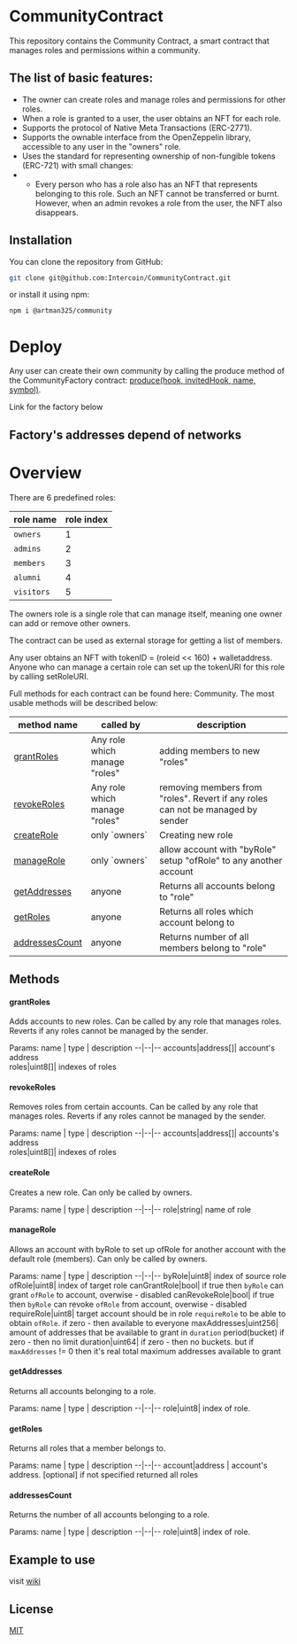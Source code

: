 # CommunityContract
This repository contains the Community Contract, a smart contract that manages roles and permissions within a community.

## The list of basic features:

- The owner can create roles and manage roles and permissions for other roles.
- When a role is granted to a user, the user obtains an NFT for each role.
- Supports the protocol of Native Meta Transactions (ERC-2771).
- Supports the ownable interface from the OpenZeppelin library, accessible to any user in the "owners" role.
- Uses the standard for representing ownership of non-fungible tokens (ERC-721) with small changes:
- - Every person who has a role also has an NFT that represents belonging to this role. Such an NFT cannot be transferred or burnt. However, when an admin revokes a role from the user, the NFT also disappears.

## Installation
You can clone the repository from GitHub:
```bash
git clone git@github.com:Intercoin/CommunityContract.git
```
or install it using npm:
```bash
npm i @artman325/community
```

# Deploy
Any user can create their own community by calling the produce method of the CommunityFactory contract: [produce(hook, invitedHook, name, symbol)](docs/contracts/CommunityFactory.md#produce).    

Link for the factory below

## Factory's addresses depend of networks

# Overview
There are 6 predefined roles:   

role name| role index
--|--
`owners`|1
`admins`|2
`members`|3
`alumni`|4
`visitors`|5

The owners role is a single role that can manage itself, meaning one owner can add or remove other owners.

The contract can be used as external storage for getting a list of members.

Any user obtains an NFT with tokenID = (roleid << 160) + walletaddress.   
Anyone who can manage a certain role can set up the tokenURI for this role by calling setRoleURI.    

Full methods for each contract can be found here: Community. The most usable methods will be described below:


<table>
<thead>
	<tr>
		<th>method name</th>
		<th>called by</th>
		<th>description</th>
	</tr>
</thead>
<tbody>
	<tr>
		<td><a href="#grantroles">grantRoles</a></td>
		<td>Any role which manage "roles"</td>
		<td>adding members to new "roles"</td>
	</tr>
	<tr>
		<td><a href="#revokeroles">revokeRoles</a></td>
		<td>Any role which manage "roles"</td>
		<td>removing members from "roles". Revert if any roles can not be managed by sender</td>
	</tr>
	<tr>
		<td><a href="#createrole">createRole</a></td>
		<td>only `owners`</td>
		<td>Creating new role</td>
	</tr>
	<tr>
		<td><a href="#managerole">manageRole</a></td>
		<td>only `owners`</td>
		<td>allow account with "byRole" setup "ofRole" to any another account</td>
	</tr>
	<tr>
		<td><a href="#getaddresses">getAddresses</a></td>
		<td>anyone</td>
		<td>Returns all accounts belong to "role"</td>
	</tr>
	<tr>
		<td><a href="#getroles">getRoles</a></td>
		<td>anyone</td>
		<td>Returns all roles which account belong to</td>
	</tr>
	<tr>
		<td><a href="#addressescount">addressesCount</a></td>
		<td>anyone</td>
		<td>Returns number of all members belong to "role"</td>
	</tr>
</tbody>
</table>

## Methods

#### grantRoles
Adds accounts to new roles. Can be called by any role that manages roles. Reverts if any roles cannot be managed by the sender.

Params:
name  | type | description
--|--|--
accounts|address[]| account's address    
roles|uint8[]| indexes of roles

#### revokeRoles
Removes roles from certain accounts. Can be called by any role that manages roles. Reverts if any roles cannot be managed by the sender.

Params:
name  | type | description
--|--|--
accounts|address[]| accounts's address    
roles|uint8[]| indexes of roles

#### createRole
Creates a new role. Can only be called by owners.

Params:
name  | type | description
--|--|--
role|string| name of role

#### manageRole
Allows an account with byRole to set up ofRole for another account with the default role (members). Can only be called by owners.

Params:
name  | type | description
--|--|--
byRole|uint8| index of source role
ofRole|uint8| index of target role
canGrantRole|bool| if true then `byRole` can grant `ofRole` to account, overwise - disabled
canRevokeRole|bool| if true then `byRole` can revoke `ofRole` from account, overwise - disabled
requireRole|uint8| target account should be in role `requireRole` to be able to obtain `ofRole`. if zero - then available to everyone
maxAddresses|uint256| amount of addresses that be available to grant in `duration` period(bucket) if zero - then no limit
duration|uint64| if zero - then no buckets. but if `maxAddresses` != 0 then it's real total maximum addresses available to grant
 
#### getAddresses
Returns all accounts belonging to a role.

Params:
name  | type | description
--|--|--
role|uint8| index of role.

#### getRoles
Returns all roles that a member belongs to.

Params:
name  | type | description
--|--|--
account|address | account's address. [optional] if not specified returned all roles

#### addressesCount
Returns the number of all accounts belonging to a role.

Params:
name  | type | description
--|--|--
role|uint8| index of role.


## Example to use
visit [wiki](https://github.com/Intercoin/CommunityContract/wiki/Example-to-use)
	
## License

[MIT](https://choosealicense.com/licenses/mit/)

